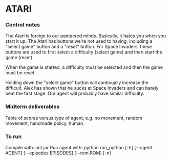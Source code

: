 # ATARI

### Control notes
The Atari is foreign to our pampered minds.
Basically, it hates you when you start it up.
The Atari has buttons we're not used to having, including a
"select game" button and a "reset" button. For Space Invaders, these buttons
are used to first select a difficulty (select game) and then start the game
(reset).

When the game is started, a difficulty must be selected and then the game must
be reset.

Holding down the "select game" button will continually increase the difficult.
Alex has shown that he sucks at Space Invaders and can barely beat the first
stage. Our agent will probably have similar difficulty.

### Midterm deliverables
Table of scores versus type of agent, e.g. no movement, random movement,
handmade policy, human.

### To run
Compile with: ant jar
Run agent with: python run_python [-h] [--agent AGENT] [--episodes EPISODES] [--rom ROM] [-n]
